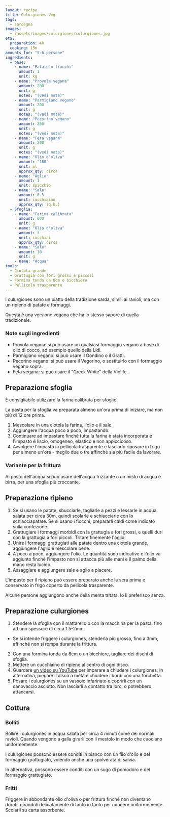 ```yaml
---
layout: recipe
title: Culurgiones Veg
tags:
  - sardegna
images:
  - /assets/images/culurgiones/culurgiones.jpg
eta:
  preparation: 4h
  cooking: 15m
amounts_for: "5-6 persone"
ingredients:
  - base:
    - name: "Patate o fiocchi"
      amount: 1
      unit: kg
    - name: "Provola vegana"
      amount: 200
      unit: g
      notes: "(vedi note)"
    - name: "Parmigiano vegano"
      amount: 200
      unit: g
      notes: "(vedi note)"
    - name: "Pecorino vegano"
      amount: 200
      unit: g
      notes: "(vedi note)"
    - name: "Feta vegana"
      amount: 200
      unit: g
      notes: "(vedi note)"
    - name: "Olio d'oliva"
      amount: "100"
      unit: ml
      approx_qty: circa
    - name: "Aglio"
      amount: 1
      unit: spicchio
    - name: "Sale"
      amount: 0.5
      unit: cucchiaino
      approx_qty: (q.b.)
  - Sfoglia:
    - name: "Farina calibrata"
      amount: 600
      unit: g
    - name: "Olio d'oliva"
      amount: 3
      unit: cucchiai
      approx_qty: circa
    - name: "Sale"
      amount: 10
      unit: g
    - name: "Acqua"
tools:
  - Ciotola grande
  - Grattugia con fori grossi e piccoli
  - Formina tonda da 8cm o bicchiere
  - Pellicola trasparente
---
```


I culurgiones sono un piatto della tradizione sarda, simili ai ravioli, ma con un ripieno di patate e formaggi.

Questa è una versione vegana che ha lo stesso sapore di quella tradizionale.

### Note sugli ingredienti

- Provola vegana: si può usare un qualsiasi formaggio vegano a base di olio di cocco, ad esempio quello della Lidl.
- Parmigiano vegano: si può usare il Gondino o il Grattì.
- Pecorino vegano: si può usare il Vegorino, o sostituirlo con il formaggio vegano sopra.
- Feta vegana: si può usare il "Greek White" della Violife.

## Preparazione sfoglia

È consigliabile utilizzare la farina calibrata per sfoglie.

La pasta per la sfoglia va preparata almeno un'ora prima di iniziare, ma non più di 12 ore prima.

1. Mescolare in una ciotola la farina, l'olio e il sale.
2. Aggiungere l'acqua poco a poco, impastando.
3. Continuare ad impastare finché tutta la farina è stata incorporata e l'impasto è liscio, omogeneo, elastico e non
   appiccicoso.
4. Avvolgere l'impasto in pellicola trasparente e lasciarlo riposare in frigo per almeno un'ora - meglio due o tre
   affinché sia più facile da lavorare.

### Variante per la frittura

Al posto dell'acqua si può usare dell'acqua frizzante o un misto di acqua e birra, per una sfoglia più croccante.

## Preparazione ripieno

1. Se si usano le patate, sbucciarle, tagliarle a pezzi e lessarle in acqua salata per circa 30m, quindi scolarle e
   schiacciarle con lo schiacciapatate. Se si usano i fiocchi, prepararli caldi come indicato sulla confezione.
2. Grattugiare i formaggi morbidi con la grattugia a fori grossi, e quelli duri con la grattugia a fori piccoli.
   Tritare finemente l'aglio.
3. Unire i formaggi grattugiati alle patate dentro una ciotola grande, aggiungere l'aglio e mescolare bene.
4. A poco a poco, aggiungere l'olio. Le quantità sono indicative e l'olio va aggiunto finché l'impasto non si attacca
   più alle mani e il palmo della mano resta lucido.
5. Assaggiare e aggiungere sale e aglio a piacere.

L'impasto per il ripieno può essere preparato anche la sera prima e conservato in frigo coperto da pellicola
trasparente.

Alcune persone aggiungono anche della menta tritata. Io li preferisco senza.

## Preparazione culurgiones

1. Stendere la sfoglia con il mattarello o con la macchina per la pasta, fino ad uno spessore di circa 1.5-2mm.

- Se si intende friggere i culurgiones, stenderla più grossa, fino a 3mm, affinché non si rompa durante la frittura.

2. Con una formina tonda da 8cm o un bicchiere, tagliare dei dischi di sfoglia.
3. Mettere un cucchiaino di ripieno al centro di ogni disco.
4. Guardare [un video su YouTube](https://www.youtube.com/watch?v=OLJhLi5i160) per imparare a chiudere i culurgiones; in
   alternativa, piegare il disco a metà e chiudere i bordi con una forchetta.
5. Posare i culurgiones su un vassoio infarinato e coprirli con un canovaccio asciutto. Non lasciarli a contatto tra
   loro, o potrebbero attaccarsi.

## Cottura

### Bolliti

Bollire i culurgiones in acqua salata per circa 4 minuti come dei normali ravioli. Quando vengono a galla girarli con il
mestolo in modo che cuociano uniformemente.

I culurgiones possono essere conditi in bianco con un filo d'olio e del formaggio grattugiato, volendo anche una
spolverata di salvia.

In alternativa, possono essere conditi con un sugo di pomodoro e del formaggio grattugiato.

### Fritti

Friggere in abbondante olio d'oliva o per frittura finché non diventano dorati, girandoli delicatamente di tanto in
tanto per cuocere uniformemente. Scolarli su carta assorbente.
